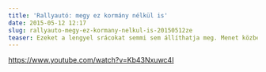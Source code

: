 ```yaml
---
title: 'Rallyautó: megy ez kormány nélkül is'
date: 2015-05-12 12:17
slug: rallyauto-megy-ez-kormany-nelkul-is-20150512ze
teaser: Ezeket a lengyel srácokat semmi sem állíthatja meg. Menet közben lejött a kormány. De sebaj, a pilóta vezetett tovább a közvetlenül kormánycsonkot tekergetve. A navigátor is tette a dolgát továbbra is.
---
```


https://www.youtube.com/watch?v=Kb43Nxuwc4I
